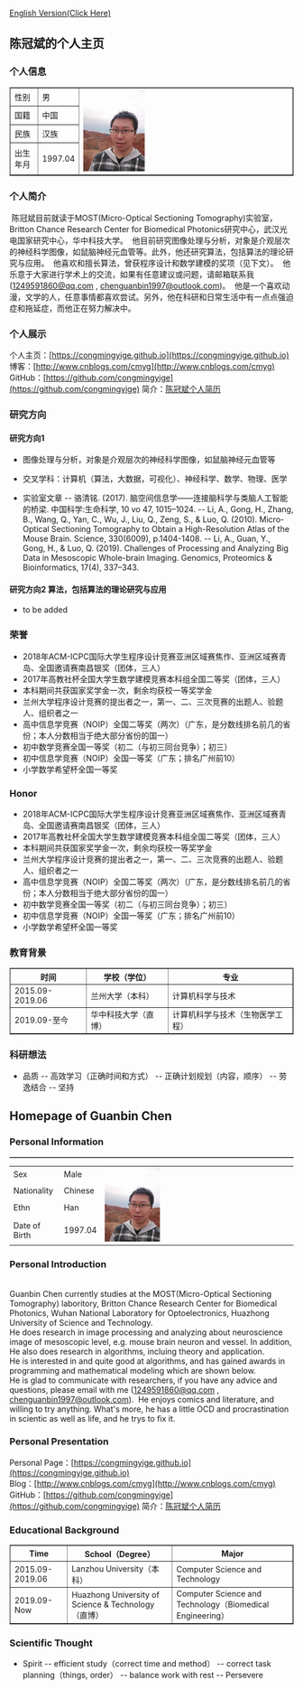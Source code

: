 
[English Version(Click Here)](#jump)

## 陈冠斌的个人主页

### 个人信息
<table width="50%" align="center" border="1">
  <tr>
    <td>性别</td><td>男</td>
    <td rowspan="4"><img src="chenguanbin.jpg" width="30%" height="30%"/></td>
  </tr>
  <tr><td>国籍</td><td>中国</td></tr>
  <tr><td>民族</td><td>汉族</td></tr>
  <tr><td>出生年月</td><td>1997.04</td></tr>
</table>

### 个人简介
&nbsp;陈冠斌目前就读于MOST(Micro-Optical Sectioning Tomography)实验室，Britton Chance Research Center for Biomedical Photonics研究中心，武汉光电国家研究中心，华中科技大学。
&nbsp;他目前研究图像处理与分析，对象是介观层次的神经科学图像，如鼠脑神经元血管等。此外，他还研究算法，包括算法的理论研究与应用。
&nbsp;他喜欢和擅长算法，曾获程序设计和数学建模的奖项（见下文）。
&nbsp;他乐意于大家进行学术上的交流，如果有任意建议或问题，请邮箱联系我(1249591860@qq.com , chenguanbin1997@outlook.com)。
&nbsp;他是一个喜欢动漫，文学的人，任意事情都喜欢尝试。另外，他在科研和日常生活中有一点点强迫症和拖延症，而他正在努力解决中。

### 个人展示
个人主页：[https://congmingyige.github.io](https://congmingyige.github.io)  
博客：[http://www.cnblogs.com/cmyg](http://www.cnblogs.com/cmyg)  
GitHub：[https://github.com/congmingyige](https://github.com/congmingyige) 
简介：[陈冠斌个人简历](/个人简历.doc)

### 研究方向
#### 研究方向1
- 图像处理与分析，对象是介观层次的神经科学图像，如鼠脑神经元血管等
- 交叉学科：计算机（算法，大数据，可视化）、神经科学、数学、物理、医学

- 实验室文章
-- 骆清铭. (2017). 脑空间信息学——连接脑科学与类脑人工智能的桥梁. 中国科学:生命科学, 10 vo 47, 1015–1024.
-- Li, A., Gong, H., Zhang, B., Wang, Q., Yan, C., Wu, J., Liu, Q., Zeng, S., & Luo, Q. (2010). Micro-Optical Sectioning Tomography to Obtain a High-Resolution Atlas of the Mouse Brain. Science, 330(6009), p.1404-1408.
-- Li, A., Guan, Y., Gong, H., & Luo, Q. (2019). Challenges of Processing and Analyzing Big Data in Mesoscopic Whole-brain Imaging. Genomics, Proteomics & Bioinformatics, 17(4), 337–343.

#### 研究方向2 算法，包括算法的理论研究与应用
- to be added

### 荣誉
- 2018年ACM-ICPC国际大学生程序设计竞赛亚洲区域赛焦作、亚洲区域赛青岛、全国邀请赛南昌银奖（团体，三人）
- 2017年高教社杯全国大学生数学建模竞赛本科组全国二等奖（团体，三人）
- 本科期间共获国家奖学金一次，剩余均获校一等奖学金
- 兰州大学程序设计竞赛的提出者之一，第一、二、三次竞赛的出题人、验题人、组织者之一
- 高中信息学竞赛（NOIP）全国二等奖（两次）（广东，是分数线排名前几的省份；本人分数相当于绝大部分省份的国一）
- 初中数学竞赛全国一等奖（初二（与初三同台竞争）；初三）
- 初中信息学竞赛（NOIP）全国一等奖（广东；排名广州前10）
- 小学数学希望杯全国一等奖

### Honor
- 2018年ACM-ICPC国际大学生程序设计竞赛亚洲区域赛焦作、亚洲区域赛青岛、全国邀请赛南昌银奖（团体，三人）
- 2017年高教社杯全国大学生数学建模竞赛本科组全国二等奖（团体，三人）
- 本科期间共获国家奖学金一次，剩余均获校一等奖学金
- 兰州大学程序设计竞赛的提出者之一，第一、二、三次竞赛的出题人、验题人、组织者之一
- 高中信息学竞赛（NOIP）全国二等奖（两次）（广东，是分数线排名前几的省份；本人分数相当于绝大部分省份的国一）
- 初中数学竞赛全国一等奖（初二（与初三同台竞争）；初三）
- 初中信息学竞赛（NOIP）全国一等奖（广东；排名广州前10）
- 小学数学希望杯全国一等奖

### 教育背景
<table width="50%" align="center" border="1">
  <tr><th>时间</th><th>学校（学位）</th><th>专业</th>
  <tr><td>2015.09-2019.06</td><td>兰州大学（本科）</td><td>计算机科学与技术</td>
  <tr><td>2019.09-至今</td><td>华中科技大学（直博）</td><td>计算机科学与技术（生物医学工程）</td>  
</table>

### 科研想法
- 品质
-- 高效学习（正确时间和方式）
-- 正确计划规划（内容，顺序）
-- 劳逸结合
-- 坚持










<span id="jump"></span>

## Homepage of Guanbin Chen

### Personal Information
<table border="1">
    <table width="50%">
      <tr>
        <td>Sex</td><td>Male</td>
        <td rowspan="4"><img src="chenguanbin.jpg" width="30%" height="30%"/></td>
        </tr>
      <tr><td>Nationality</td><td>Chinese</td></tr>
      <tr><td>Ethn</td><td>Han</td></tr>
      <tr><td>Date of Birth</td><td>1997.04</td></tr>
    </table>
  </tr>
</table>

### Personal Introduction
<br>Guanbin Chen currently studies at the MOST(Micro-Optical Sectioning Tomography) laboritory, Britton Chance Research Center for Biomedical Photonics, Wuhan National Laboratory for Optoelectronics, Huazhong University of Science and Technology.
<br>He does research in image processing and analyzing about neuroscience image of mesoscopic level, e.g. mouse brain neuron and vessel. In addition, He also does research in algorithms, incluing theory and application.
<br>He is interested in and quite good at algorithms, and has gained awards in programming and mathematical modeling which are shown below.
<br>He is glad to communicate with researchers, if you have any advice and questions, please email with me (1249591860@qq.com , chenguanbin1997@outlook.com).
&nbsp;He enjoys comics and literature, and willing to try anything. What's more, he has a little OCD and procrastination in scientic as well as life, and he trys to fix it.


### Personal Presentation
Personal Page：[https://congmingyige.github.io](https://congmingyige.github.io)  
Blog：[http://www.cnblogs.com/cmyg](http://www.cnblogs.com/cmyg)  
GitHub：[https://github.com/congmingyige](https://github.com/congmingyige) 
简介：[陈冠斌个人简历](/个人简历.doc)





### Educational Background
<table width="50%" align="center" border="1">
  <tr><th>Time</th><th>School（Degree）</th><th>Major</th>
  <tr><td>2015.09-2019.06</td><td>Lanzhou University（本科）</td><td>Computer Science and Technology</td>
  <tr><td>2019.09-Now</td><td>Huazhong University of Science & Technology（直博）</td><td>Computer Science and Technology（Biomedical Engineering）</td>  
</table>

### Scientific Thought
- Spirit
-- efficient study（correct time and method）
-- correct task planning（things, order）
-- balance work with rest
-- Persevere
